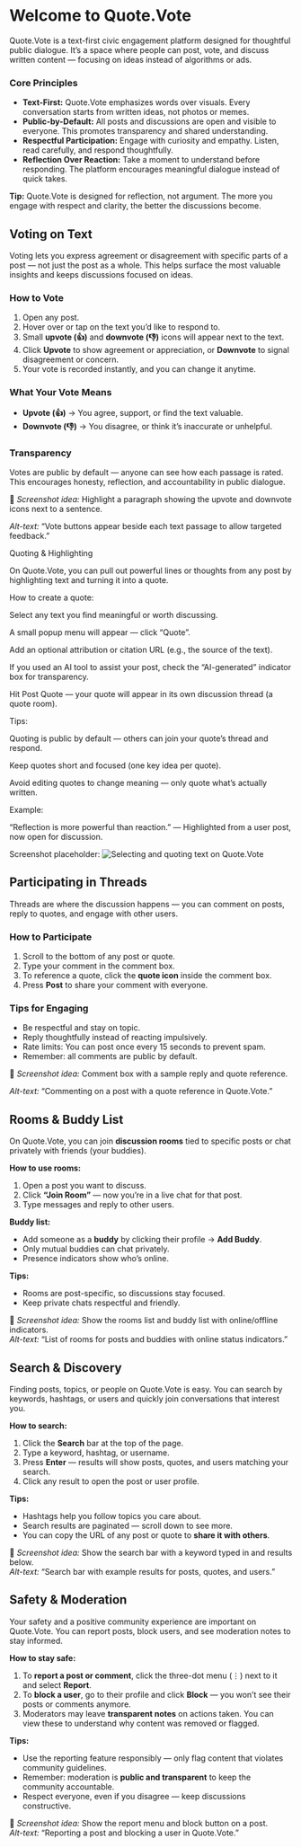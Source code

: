 # Welcome to Quote.Vote

Quote.Vote is a text-first civic engagement platform designed for thoughtful public dialogue. It’s a space where people can post, vote, and discuss written content — focusing on ideas instead of algorithms or ads.

### Core Principles

- **Text-First:** Quote.Vote emphasizes words over visuals. Every conversation starts from written ideas, not photos or memes.
- **Public-by-Default:** All posts and discussions are open and visible to everyone. This promotes transparency and shared understanding.
- **Respectful Participation:** Engage with curiosity and empathy. Listen, read carefully, and respond thoughtfully.
- **Reflection Over Reaction:** Take a moment to understand before responding. The platform encourages meaningful dialogue instead of quick takes.

 **Tip:** Quote.Vote is designed for reflection, not argument. The more you engage with respect and clarity, the better the discussions become.


## Voting on Text

Voting lets you express agreement or disagreement with specific parts of a post — not just the post as a whole. This helps surface the most valuable insights and keeps discussions focused on ideas.

### How to Vote

1. Open any post.
2. Hover over or tap on the text you’d like to respond to.
3. Small **upvote (👍)** and **downvote (👎)** icons will appear next to the text.
4. Click **Upvote** to show agreement or appreciation, or **Downvote** to signal disagreement or concern.
5. Your vote is recorded instantly, and you can change it anytime.

### What Your Vote Means

- **Upvote (👍)** → You agree, support, or find the text valuable.  
- **Downvote (👎)** → You disagree, or think it’s inaccurate or unhelpful.  

### Transparency

Votes are public by default — anyone can see how each passage is rated. This encourages honesty, reflection, and accountability in public dialogue.

📸 *Screenshot idea:* Highlight a paragraph showing the upvote and downvote icons next to a sentence.

_Alt-text:_ “Vote buttons appear beside each text passage to allow targeted feedback.”


Quoting & Highlighting

On Quote.Vote, you can pull out powerful lines or thoughts from any post by highlighting text and turning it into a quote.

How to create a quote:

Select any text you find meaningful or worth discussing.

A small popup menu will appear — click “Quote”.

Add an optional attribution or citation URL (e.g., the source of the text).

If you used an AI tool to assist your post, check the “AI-generated” indicator box for transparency.

Hit Post Quote — your quote will appear in its own discussion thread (a quote room).

Tips:

Quoting is public by default — others can join your quote’s thread and respond.

Keep quotes short and focused (one key idea per quote).

Avoid editing quotes to change meaning — only quote what’s actually written.

Example:

“Reflection is more powerful than reaction.”
— Highlighted from a user post, now open for discussion.

Screenshot placeholder:
![Selecting and quoting text on Quote.Vote](../assets/user-manual/quote-highlight.gif "Highlight text to create a quote")

## Participating in Threads

Threads are where the discussion happens — you can comment on posts, reply to quotes, and engage with other users.

### How to Participate

1. Scroll to the bottom of any post or quote.  
2. Type your comment in the comment box.  
3. To reference a quote, click the **quote icon** inside the comment box.  
4. Press **Post** to share your comment with everyone.

### Tips for Engaging

- Be respectful and stay on topic.  
- Reply thoughtfully instead of reacting impulsively.  
- Rate limits: You can post once every 15 seconds to prevent spam.  
- Remember: all comments are public by default.

📸 *Screenshot idea:* Comment box with a sample reply and quote reference.

_Alt-text:_ “Commenting on a post with a quote reference in Quote.Vote.”

## Rooms & Buddy List ## 

On Quote.Vote, you can join **discussion rooms** tied to specific posts or chat privately with friends (your buddies).  

**How to use rooms:**  
1. Open a post you want to discuss.  
2. Click **“Join Room”** — now you’re in a live chat for that post.  
3. Type messages and reply to other users.  

**Buddy list:**  
- Add someone as a **buddy** by clicking their profile → **Add Buddy**.  
- Only mutual buddies can chat privately.  
- Presence indicators show who’s online.  

**Tips:**  
- Rooms are post-specific, so discussions stay focused.  
- Keep private chats respectful and friendly.  

📸 *Screenshot idea:* Show the rooms list and buddy list with online/offline indicators.  
_Alt-text:_ “List of rooms for posts and buddies with online status indicators.”

## Search & Discovery ##

Finding posts, topics, or people on Quote.Vote is easy. You can search by keywords, hashtags, or users and quickly join conversations that interest you.

**How to search:**  
1. Click the **Search** bar at the top of the page.  
2. Type a keyword, hashtag, or username.  
3. Press **Enter** — results will show posts, quotes, and users matching your search.  
4. Click any result to open the post or user profile.  

**Tips:**  
- Hashtags help you follow topics you care about.  
- Search results are paginated — scroll down to see more.  
- You can copy the URL of any post or quote to **share it with others**.  

📸 *Screenshot idea:* Show the search bar with a keyword typed in and results below.  
_Alt-text:_ “Search bar with example results for posts, quotes, and users.”


## Safety & Moderation ##

Your safety and a positive community experience are important on Quote.Vote. You can report posts, block users, and see moderation notes to stay informed.

**How to stay safe:**  
1. To **report a post or comment**, click the three-dot menu (⋮) next to it and select **Report**.  
2. To **block a user**, go to their profile and click **Block** — you won’t see their posts or comments anymore.  
3. Moderators may leave **transparent notes** on actions taken. You can view these to understand why content was removed or flagged.  

**Tips:**  
- Use the reporting feature responsibly — only flag content that violates community guidelines.  
- Remember: moderation is **public and transparent** to keep the community accountable.  
- Respect everyone, even if you disagree — keep discussions constructive.  

📸 *Screenshot idea:* Show the report menu and block button on a post.  
_Alt-text:_ “Reporting a post and blocking a user in Quote.Vote.”

